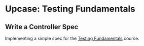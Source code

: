 # Upcase: Testing Fundamentals

## Write a Controller Spec

Implementing a simple spec for the [Testing Fundamentals](https://thoughtbot.com/upcase/testing-fundamentals) course.
